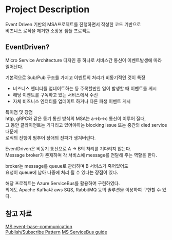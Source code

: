 # Project Description
Event Driven 기반의 MSA프로젝트를 진행하면서 작성한 코드 기반으로  
비즈니스 로직을 제거한 소장용 샘플 프로젝트

## EventDriven?
Micro Service Architecture 디자인 중 하나로 서비스간 통신이 이벤트발생에 따라 일어난다.  

기본적으로 Sub/Pub 구조를 가지고 이벤트의 처리가 비동기적인 것이 특징

- 비즈니스 엔터티를 업데이트하는 등 주목할만한 일이 발생할 때 이벤트를 게시  
- 해당 이벤트를 구독하고 있는 서비스에서 수신
- 자체 비즈니스 엔터티를 업데이트 하거나 다른 파생 이벤트 게시

특이점 및 장점  
http, gRPC와 같은 동기 통신 방식의 MSA는 a->b->c 통신이 이루어 질때,  
그 동안 클라이언트는 기다리고 있어야하는 blocking issue 또는 중간의 died service 때문에  
로직의 진행이 멈추어 장애의 전파가 생겨버린다.  

EventDriven은 비동기 통신으로 A -> B의 처리를 기다리지 않는다.  
Message broker가 존재하며 각 서비스에 message를 전달해 주는 역할을 한다.  

broker는 message를 queue로 관리하며 B 서비스가 죽어있어도  
요청이 queue에 남아 나중에 처리 될 수 있다는 장점이 있다.

해당 프로젝트는 Azure ServiceBus를 활용하여 구현하였다.  
외에도 Apache Kafka나 aws SQS, RabbitMQ 등의 솔루션을 이용하여 구현할 수 있다.

## 참고 자료
[MS event-base-communication](https://learn.microsoft.com/en-us/dotnet/architecture/microservices/multi-container-microservice-net-applications/integration-event-based-microservice-communications)  
[Publish/Subscribe Pattern](https://learn.microsoft.com/en-us/previous-versions/msp-n-p/ff649664(v=pandp.10))  
[MS ServiceBus guide](https://learn.microsoft.com/en-us/azure/service-bus-messaging/service-bus-dotnet-how-to-use-topics-subscriptions?tabs=passwordless)